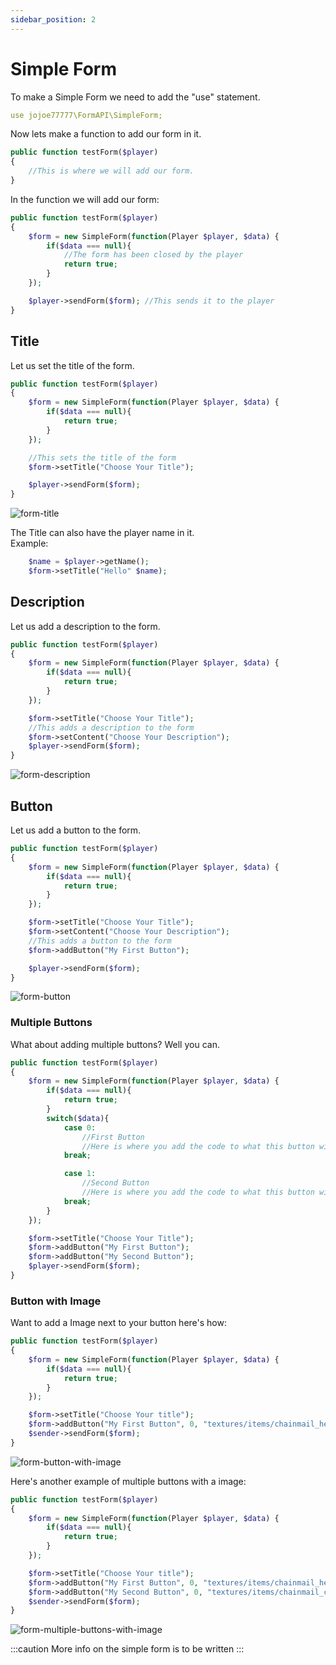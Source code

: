 ```yaml
---
sidebar_position: 2
---
```


# Simple Form

To make a Simple Form we need to add the "use" statement.

```yml
use jojoe77777\FormAPI\SimpleForm;
```

Now lets make a function to add our form in it.

```php
public function testForm($player) 
{
    //This is where we will add our form.
}
```

In the function we will add our form:

```php
public function testForm($player)
{
    $form = new SimpleForm(function(Player $player, $data) {
        if($data === null){
            //The form has been closed by the player
            return true;
        }
    });

    $player->sendForm($form); //This sends it to the player
}
```

## Title

Let us set the title of the form.

```php
public function testForm($player)
{
    $form = new SimpleForm(function(Player $player, $data) {
        if($data === null){
            return true;
        }
    });

    //This sets the title of the form
    $form->setTitle("Choose Your Title"); 

    $player->sendForm($form);
}
```

![form-title](/img/form-api/simpleform-title.png)

The Title can also have the player name in it.  
Example:

```php
    $name = $player->getName();
    $form->setTitle("Hello" $name); 
```

## Description

Let us add a description to the form.

```php
public function testForm($player)
{
    $form = new SimpleForm(function(Player $player, $data) {
        if($data === null){
            return true;
        }
    });

    $form->setTitle("Choose Your Title"); 
    //This adds a description to the form
    $form->setContent("Choose Your Description");
    $player->sendForm($form);
}
```

![form-description](/img/form-api/simpleform-description.png)

## Button

Let us add a button to the form.

```php
public function testForm($player)
{
    $form = new SimpleForm(function(Player $player, $data) {
        if($data === null){
            return true;
        }
    });

    $form->setTitle("Choose Your Title"); 
    $form->setContent("Choose Your Description");
    //This adds a button to the form
    $form->addButton("My First Button"); 

    $player->sendForm($form);
}
```

![form-button](/img/form-api/simpleform-button.png)

### Multiple Buttons

What about adding multiple buttons? Well you can.

```php
public function testForm($player)
{
    $form = new SimpleForm(function(Player $player, $data) {
        if($data === null){
            return true;
        }
        switch($data){
            case 0:
                //First Button
                //Here is where you add the code to what this button will do.
            break;

            case 1:
                //Second Button
                //Here is where you add the code to what this button will do.
            break;
        }
    });

    $form->setTitle("Choose Your Title"); 
    $form->addButton("My First Button");
    $form->addButton("My Second Button");
    $player->sendForm($form); 
}
```

### Button with Image

Want to add a Image next to your button here's how:

```php
public function testForm($player)
{
    $form = new SimpleForm(function(Player $player, $data) {
        if($data === null){
            return true;
        }
    });

    $form->setTitle("Choose Your title");
    $form->addButton("My First Button", 0, "textures/items/chainmail_helmet");
    $sender->sendForm($form);
}
```

![form-button-with-image](/img/form-api/simpleform-button-with-image.png)

Here's another example of multiple buttons with a image:

```php
public function testForm($player)
{
    $form = new SimpleForm(function(Player $player, $data) {
        if($data === null){
            return true;
        }
    });

    $form->setTitle("Choose Your title");
    $form->addButton("My First Button", 0, "textures/items/chainmail_helmet");
    $form->addButton("My Second Button", 0, "textures/items/chainmail_chestplate");
    $sender->sendForm($form);
}
```

![form-multiple-buttons-with-image](/img/form-api/simpleform-multiple-buttons-with-image.png)

:::caution
More info on the simple form is to be written
:::
